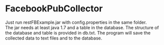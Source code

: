 # FacebookPubCollector

Just run restFBExample.jar with config.properties in the same folder. </br>
The jar needs at least java 1.7 and a table in the database. The structure of the database and table is provided in db.txt.
The program will save the collected data to text files and to the database.

